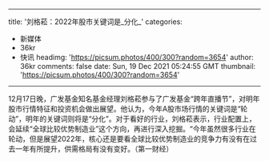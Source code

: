 
---
title: '刘格菘：2022年股市关键词是_分化_'
categories: 
 - 新媒体
 - 36kr
 - 快讯
headimg: 'https://picsum.photos/400/300?random=3654'
author: 36kr
comments: false
date: Sun, 19 Dec 2021 05:24:55 GMT
thumbnail: 'https://picsum.photos/400/300?random=3654'
---

<div>   
12月17日晚，广发基金知名基金经理刘格菘参与了广发基金“跨年直播节”，对明年股市行情特征和投资机会做出展望。他认为，今年A股市场行情的关键词是“轮动”，明年的关键词则将是“分化”。对于看好的行业，刘格菘表示，行业配置上，会延续“全球比较优势制造业”这个方向，再进行深入挖掘。“今年虽然很多行业在轮动，但是展望2022年，核心还是要看全球比较优势制造业的竞争力有没有在过去一年有所提升，供需格局有没有变好。（第一财经）  
</div>
            